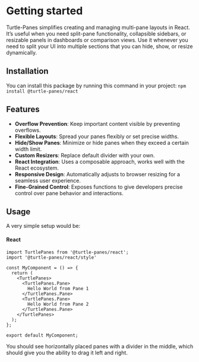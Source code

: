 # Getting started

Turtle-Panes simplifies creating and managing multi-pane layouts in React. It’s useful when you need split-pane functionality, collapsible sidebars, or resizable panels in dashboards or comparison views. Use it whenever you need to split your UI into multiple sections that you can hide, show, or resize dynamically.

## Installation

You can install this package by running this command in your project:
`npm install @turtle-panes/react`

## Features
- **Overflow Prevention**: Keep important content visible by preventing overflows.
- **Flexible Layouts**: Spread your panes flexibly or set precise widths.
- **Hide/Show Panes**: Minimize or hide panes when they exceed a certain width limit.
- **Custom Resizers**: Replace default divider with your own.
- **React Integration**: Uses a composable approach, works well with the React ecosystem.
- **Responsive Design**: Automatically adjusts to browser resizing for a seamless user experience.
- **Fine-Grained Control**: Exposes functions to give developers precise control over pane behavior and interactions.

## Usage

A very simple setup would be:

#### React
```tsx
import TurtlePanes from '@turtle-panes/react';
import '@turtle-panes/react/style'

const MyComponent = () => {
  return (
    <TurtlePanes>
      <TurtlePanes.Pane>
        Hello World from Pane 1
      </TurtlePanes.Pane>
      <TurtlePanes.Pane>
        Hello World from Pane 2
      </TurtlePanes.Pane>
    </TurtlePanes>
  );
};

export default MyComponent;
```

You should see horizontally placed panes with a divider in the middle, which should give you the ability to drag it left and right.